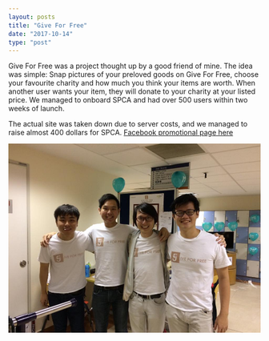 ```yaml
---
layout: posts
title: "Give For Free"
date: "2017-10-14"
type: "post"
---
```


Give For Free was a project thought up by a good friend of mine. The idea was simple: Snap pictures of your preloved goods on Give For Free, choose your favourite charity and how much you think your items are worth. When another user wants your item, they will donate to your charity at your listed price. We managed to onboard SPCA and had over 500 users within two weeks of launch.

The actual site was taken down due to server costs, and we managed to raise almost 400 dollars for SPCA. [Facebook promotional page here](https://www.facebook.com/give4free/)

![gff](./gff.jpg)
